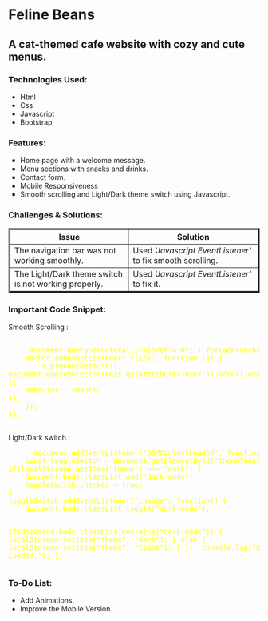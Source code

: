 <!-- Project Title -->
<h1> Feline Beans </h1>
<!-- Description -->
<h2> A cat-themed cafe website with cozy and cute menus. </h2>
<h3> Technologies Used: </h3>
 <ul>
   <li> Html </li>
   <li> Css </li>
   <li> Javascript </li>
   <li> Bootstrap </li> 
 </ul>
<h3> Features: </h3>
 <ul type = "square"> 
    <li> Home page with a welcome message. </li> 
    <li> Menu sections with snacks and drinks. </li>
    <li> Contact form. </li>
    <li> Mobile Responsiveness
    <li> Smooth scrolling and Light/Dark theme switch using Javascript. </li>
 </ul>
<h3> Challenges & Solutions: </h3> 
 <table border = 3>
   <tr> 
      <th> Issue </th>
      <th> Solution </th> 
   </tr> 
   <tr>
      <td> The navigation bar was not working smoothly. </td>
      <td> Used <i>'Javascript EventListener'</i> to fix smooth scrolling. </td>
   </tr>
   <tr>
      <td> The Light/Dark theme switch is not working properly. </td>
      <td> Used <i>'Javascript EventListener'</i> to fix it. </td>
   </tr>
 </table>
<h3> Important Code Snippet: </h3>
  <p> Smooth Scrolling : </p>
   <pre style = "color: yellow";> 
     document.querySelectorAll('a[href^="#"]').forEach(anchor => {
    anchor.addEventListener('click', function (e) {
        e.preventDefault();
document.querySelector(this.getAttribute('href')).scrollIntoView 
({
    behavior: 'smooth'
});        
    });
});
   </pre>
  <p> Light/Dark switch : </p>
   <pre style = "color: yellow;">
      document.addEventListener("DOMContentLoaded", function() {
    const toggleSwitch = document.getElementById("themeToggle");
if(localStorage.getItem("theme") === "dark") {
    document.body.classList.add("dark-mode");
    toggleSwitch.checked = true;
}
toggleSwitch.addEventListener("change", function() {
    document.body.classList.toggle("dark-mode");

  if(document.body.classList.contains("dark-mode")) {
    localStorage.setItem("theme", "dark");
} else {
    localStorage.setItem("theme", "light");
}
});
console.log("Dark Mode Loaded.");
});
   </pre> 
<h3> To-Do List: </h3>
<ul>
  <li> Add Animations. </li>
  <li> Improve the Mobile Version. </li>
</ul>